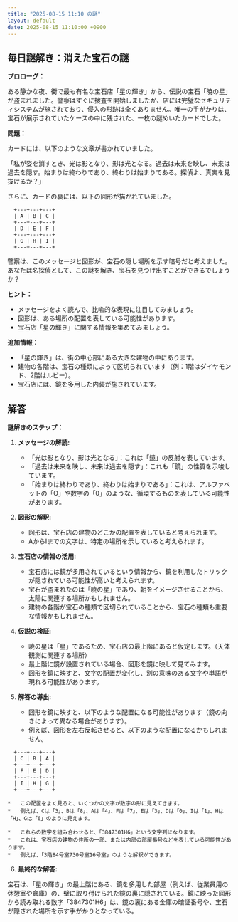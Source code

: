 ```yaml
---
title: "2025-08-15 11:10 の謎"
layout: default
date: 2025-08-15 11:10:00 +0900
---
```

## 毎日謎解き：消えた宝石の謎

**プロローグ：**

ある静かな夜、街で最も有名な宝石店「星の輝き」から、伝説の宝石「暁の星」が盗まれました。警察はすぐに捜査を開始しましたが、店には完璧なセキュリティシステムが施されており、侵入の形跡は全くありません。唯一の手がかりは、宝石が展示されていたケースの中に残された、一枚の謎めいたカードでした。

**問題：**

カードには、以下のような文章が書かれていました。

「私が姿を消すとき、光は影となり、影は光となる。過去は未来を映し、未来は過去を隠す。始まりは終わりであり、終わりは始まりである。探偵よ、真実を見抜けるか？」

さらに、カードの裏には、以下の図形が描かれていました。

```
  +---+---+---+
  | A | B | C |
  +---+---+---+
  | D | E | F |
  +---+---+---+
  | G | H | I |
  +---+---+---+
```

警察は、このメッセージと図形が、宝石の隠し場所を示す暗号だと考えました。あなたは名探偵として、この謎を解き、宝石を見つけ出すことができるでしょうか？

**ヒント：**

*   メッセージをよく読んで、比喩的な表現に注目してみましょう。
*   図形は、ある場所の配置を表している可能性があります。
*   宝石店「星の輝き」に関する情報を集めてみましょう。

**追加情報：**

*   「星の輝き」は、街の中心部にある大きな建物の中にあります。
*   建物の各階は、宝石の種類によって区切られています（例：1階はダイヤモンド、2階はルビー）。
*   宝石店には、鏡を多用した内装が施されています。

## 解答

**謎解きのステップ：**

1.  **メッセージの解読:**
    *   「光は影となり、影は光となる」：これは「鏡」の反射を表しています。
    *   「過去は未来を映し、未来は過去を隠す」：これも「鏡」の性質を示唆しています。
    *   「始まりは終わりであり、終わりは始まりである」：これは、アルファベットの「O」や数字の「0」のような、循環するものを表している可能性があります。

2.  **図形の解釈:**
    *   図形は、宝石店の建物のどこかの配置を表していると考えられます。
    *   AからIまでの文字は、特定の場所を示していると考えられます。

3.  **宝石店の情報の活用:**
    *   宝石店には鏡が多用されているという情報から、鏡を利用したトリックが隠されている可能性が高いと考えられます。
    *   宝石が盗まれたのは「暁の星」であり、朝をイメージさせることから、太陽に関連する場所かもしれません。
    *   建物の各階が宝石の種類で区切られていることから、宝石の種類も重要な情報かもしれません。

4.  **仮説の検証:**

    *   暁の星は「星」であるため、宝石店の最上階にあると仮定します。（天体観測に関連する場所）
    *   最上階に鏡が設置されている場合、図形を鏡に映して見てみます。
    *   図形を鏡に映すと、文字の配置が変化し、別の意味のある文字や単語が現れる可能性があります。

5.  **解答の導出:**
    *   図形を鏡に映すと、以下のような配置になる可能性があります（鏡の向きによって異なる場合があります）。
    *   例えば、図形を左右反転させると、以下のような配置になるかもしれません。

```
  +---+---+---+
  | C | B | A |
  +---+---+---+
  | F | E | D |
  +---+---+---+
  | I | H | G |
  +---+---+---+
```
    *   この配置をよく見ると、いくつかの文字が数字の形に見えてきます。
    *   例えば、Cは「3」、Bは「8」、Aは「4」、Fは「7」、Eは「3」、Dは「0」、Iは「1」、Hは「H」、Gは「6」のように見えます。

    *   これらの数字を組み合わせると、「3847301H6」という文字列になります。
    *   これは、宝石店の建物の住所の一部、または内部の部屋番号などを表している可能性があります。
    *   例えば、「3階84号室730号室16号室」のような解釈ができます。

6. **最終的な解答:**

宝石は、「星の輝き」の最上階にある、鏡を多用した部屋（例えば、従業員用の休憩室や倉庫）の、壁に取り付けられた鏡の裏に隠されている。鏡に映った図形から読み取れる数字「3847301H6」は、鏡の裏にある金庫の暗証番号や、宝石が隠された場所を示す手がかりとなっている。

